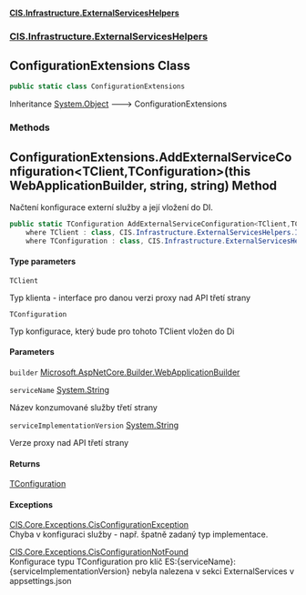#### [CIS.Infrastructure.ExternalServicesHelpers](index.md 'index')
### [CIS.Infrastructure.ExternalServicesHelpers](CIS.Infrastructure.ExternalServicesHelpers.md 'CIS.Infrastructure.ExternalServicesHelpers')

## ConfigurationExtensions Class

```csharp
public static class ConfigurationExtensions
```

Inheritance [System.Object](https://docs.microsoft.com/en-us/dotnet/api/System.Object 'System.Object') &#129106; ConfigurationExtensions
### Methods

<a name='CIS.Infrastructure.ExternalServicesHelpers.ConfigurationExtensions.AddExternalServiceConfiguration_TClient,TConfiguration_(thisMicrosoft.AspNetCore.Builder.WebApplicationBuilder,string,string)'></a>

## ConfigurationExtensions.AddExternalServiceConfiguration<TClient,TConfiguration>(this WebApplicationBuilder, string, string) Method

Načtení konfigurace externí služby a její vložení do DI.

```csharp
public static TConfiguration AddExternalServiceConfiguration<TClient,TConfiguration>(this Microsoft.AspNetCore.Builder.WebApplicationBuilder builder, string serviceName, string serviceImplementationVersion)
    where TClient : class, CIS.Infrastructure.ExternalServicesHelpers.IExternalServiceClient
    where TConfiguration : class, CIS.Infrastructure.ExternalServicesHelpers.Configuration.IExternalServiceConfiguration<TClient>;
```
#### Type parameters

<a name='CIS.Infrastructure.ExternalServicesHelpers.ConfigurationExtensions.AddExternalServiceConfiguration_TClient,TConfiguration_(thisMicrosoft.AspNetCore.Builder.WebApplicationBuilder,string,string).TClient'></a>

`TClient`

Typ klienta - interface pro danou verzi proxy nad API třetí strany

<a name='CIS.Infrastructure.ExternalServicesHelpers.ConfigurationExtensions.AddExternalServiceConfiguration_TClient,TConfiguration_(thisMicrosoft.AspNetCore.Builder.WebApplicationBuilder,string,string).TConfiguration'></a>

`TConfiguration`

Typ konfigurace, který bude pro tohoto TClient vložen do Di
#### Parameters

<a name='CIS.Infrastructure.ExternalServicesHelpers.ConfigurationExtensions.AddExternalServiceConfiguration_TClient,TConfiguration_(thisMicrosoft.AspNetCore.Builder.WebApplicationBuilder,string,string).builder'></a>

`builder` [Microsoft.AspNetCore.Builder.WebApplicationBuilder](https://docs.microsoft.com/en-us/dotnet/api/Microsoft.AspNetCore.Builder.WebApplicationBuilder 'Microsoft.AspNetCore.Builder.WebApplicationBuilder')

<a name='CIS.Infrastructure.ExternalServicesHelpers.ConfigurationExtensions.AddExternalServiceConfiguration_TClient,TConfiguration_(thisMicrosoft.AspNetCore.Builder.WebApplicationBuilder,string,string).serviceName'></a>

`serviceName` [System.String](https://docs.microsoft.com/en-us/dotnet/api/System.String 'System.String')

Název konzumované služby třetí strany

<a name='CIS.Infrastructure.ExternalServicesHelpers.ConfigurationExtensions.AddExternalServiceConfiguration_TClient,TConfiguration_(thisMicrosoft.AspNetCore.Builder.WebApplicationBuilder,string,string).serviceImplementationVersion'></a>

`serviceImplementationVersion` [System.String](https://docs.microsoft.com/en-us/dotnet/api/System.String 'System.String')

Verze proxy nad API třetí strany

#### Returns
[TConfiguration](CIS.Infrastructure.ExternalServicesHelpers.ConfigurationExtensions.md#CIS.Infrastructure.ExternalServicesHelpers.ConfigurationExtensions.AddExternalServiceConfiguration_TClient,TConfiguration_(thisMicrosoft.AspNetCore.Builder.WebApplicationBuilder,string,string).TConfiguration 'CIS.Infrastructure.ExternalServicesHelpers.ConfigurationExtensions.AddExternalServiceConfiguration<TClient,TConfiguration>(this Microsoft.AspNetCore.Builder.WebApplicationBuilder, string, string).TConfiguration')

#### Exceptions

[CIS.Core.Exceptions.CisConfigurationException](https://docs.microsoft.com/en-us/dotnet/api/CIS.Core.Exceptions.CisConfigurationException 'CIS.Core.Exceptions.CisConfigurationException')  
Chyba v konfiguraci služby - např. špatně zadaný typ implementace.

[CIS.Core.Exceptions.CisConfigurationNotFound](https://docs.microsoft.com/en-us/dotnet/api/CIS.Core.Exceptions.CisConfigurationNotFound 'CIS.Core.Exceptions.CisConfigurationNotFound')  
Konfigurace typu TConfiguration pro klíč ES:{serviceName}:{serviceImplementationVersion} nebyla nalezena v sekci ExternalServices v appsettings.json